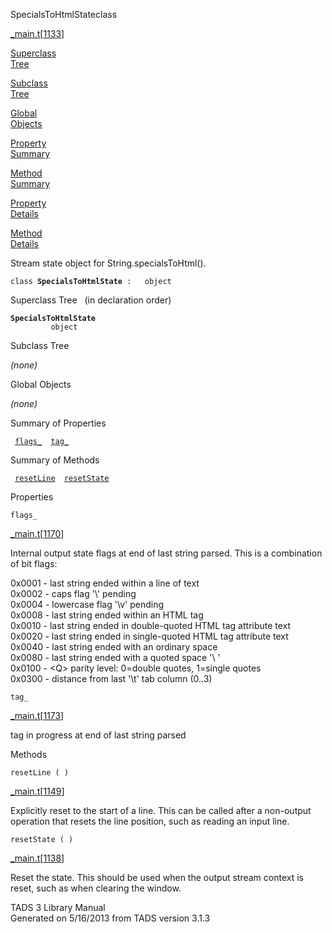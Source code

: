 ---
---
<span class="title">SpecialsToHtmlState</span><span class="type">class</span>

[\_main.t](../file/_main.t.html)\[[1133](../source/_main.t.html#1133)\]

[Superclass  
Tree](#_SuperClassTree_)

[Subclass  
Tree](#_SubClassTree_)

[Global  
Objects](#_ObjectSummary_)

[Property  
Summary](#_PropSummary_)

[Method  
Summary](#_MethodSummary_)

[Property  
Details](#_Properties_)

[Method  
Details](#_Methods_)

<div class="fdesc">

Stream state object for String.specialsToHtml().

`class `**`SpecialsToHtmlState`**` :   object`

</div>

<span id="_SuperClassTree_"></span>

<div class="mjhd">

<span class="hdln">Superclass Tree</span>   (in declaration order)

</div>

**`SpecialsToHtmlState`**  
`         object`  
<span id="_SubClassTree_"></span>

<div class="mjhd">

<span class="hdln">Subclass Tree</span>  

</div>

*(none)* <span id="_ObjectSummary_"></span>

<div class="mjhd">

<span class="hdln">Global Objects</span>  

</div>

*(none)* <span id="_PropSummary_"></span>

<div class="mjhd">

<span class="hdln">Summary of Properties</span>  

</div>

` `[`flags_`](#flags_)`  `[`tag_`](#tag_)`  `

<span id="_MethodSummary_"></span>

<div class="mjhd">

<span class="hdln">Summary of Methods</span>  

</div>

` `[`resetLine`](#resetLine)`  `[`resetState`](#resetState)`  `

<span id="_Properties_"></span>

<div class="mjhd">

<span class="hdln">Properties</span>  

</div>

<span id="flags_"></span>

`flags_`

[\_main.t](../file/_main.t.html)\[[1170](../source/_main.t.html#1170)\]

<div class="desc">

Internal output state flags at end of last string parsed. This is a
combination of bit flags:

0x0001 - last string ended within a line of text  
0x0002 - caps flag '\\' pending  
0x0004 - lowercase flag '\v' pending  
0x0008 - last string ended within an HTML tag  
0x0010 - last string ended in double-quoted HTML tag attribute text  
0x0020 - last string ended in single-quoted HTML tag attribute text  
0x0040 - last string ended with an ordinary space  
0x0080 - last string ended with a quoted space '\\ '  
0x0100 - \<Q\> parity level: 0=double quotes, 1=single quotes  
0x0300 - distance from last '\t' tab column (0..3)

</div>

<span id="tag_"></span>

`tag_`

[\_main.t](../file/_main.t.html)\[[1173](../source/_main.t.html#1173)\]

<div class="desc">

tag in progress at end of last string parsed

</div>

<span id="_Methods_"></span>

<div class="mjhd">

<span class="hdln">Methods</span>  

</div>

<span id="resetLine"></span>

`resetLine ( )`

[\_main.t](../file/_main.t.html)\[[1149](../source/_main.t.html#1149)\]

<div class="desc">

Explicitly reset to the start of a line. This can be called after a
non-output operation that resets the line position, such as reading an
input line.

</div>

<span id="resetState"></span>

`resetState ( )`

[\_main.t](../file/_main.t.html)\[[1138](../source/_main.t.html#1138)\]

<div class="desc">

Reset the state. This should be used when the output stream context is
reset, such as when clearing the window.

</div>

<div class="ftr">

TADS 3 Library Manual  
Generated on 5/16/2013 from TADS version 3.1.3

</div>
